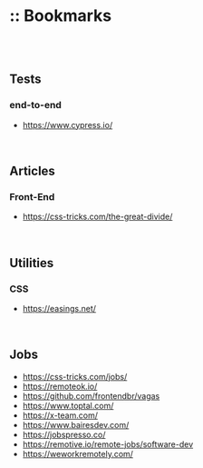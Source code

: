 # :: Bookmarks
<br>

<br>

## Tests

### end-to-end
- https://www.cypress.io/


<br>

## Articles

### Front-End
- https://css-tricks.com/the-great-divide/


<br>

## Utilities

### CSS
- https://easings.net/


<br>

## Jobs
- https://css-tricks.com/jobs/
- https://remoteok.io/
- https://github.com/frontendbr/vagas
- https://www.toptal.com/
- https://x-team.com/
- https://www.bairesdev.com/
- https://jobspresso.co/
- https://remotive.io/remote-jobs/software-dev
- https://weworkremotely.com/
